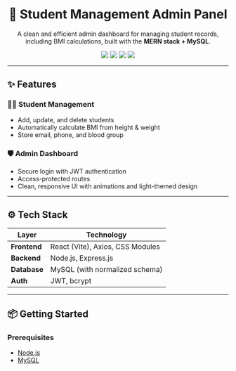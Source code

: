 <h1 align="center">📘 Student Management Admin Panel</h1>

<p align="center">
  A clean and efficient admin dashboard for managing student records, including BMI calculations, built with the <strong>MERN stack + MySQL</strong>.
</p>

<p align="center">
  <img src="https://img.shields.io/badge/Frontend-React-blue" />
  <img src="https://img.shields.io/badge/Backend-Node.js-green" />
  <img src="https://img.shields.io/badge/Database-MySQL-lightgrey" />
  <img src="https://img.shields.io/badge/Auth-JWT-yellow" />
</p>

---

## ✨ Features

### 🧑‍🎓 Student Management
- Add, update, and delete students
- Automatically calculate BMI from height & weight
- Store email, phone, and blood group

### 🛡️ Admin Dashboard
- Secure login with JWT authentication
- Access-protected routes
- Clean, responsive UI with animations and light-themed design

---

## ⚙️ Tech Stack

| Layer         | Technology                         |
|---------------|------------------------------------|
| **Frontend**  | React (Vite), Axios, CSS Modules   |
| **Backend**   | Node.js, Express.js                |
| **Database**  | MySQL (with normalized schema)     |
| **Auth**      | JWT, bcrypt                        |

---

## 📦 Getting Started

### Prerequisites
- [Node.js](https://nodejs.org/)
- [MySQL](https://www.mysql.com/)
